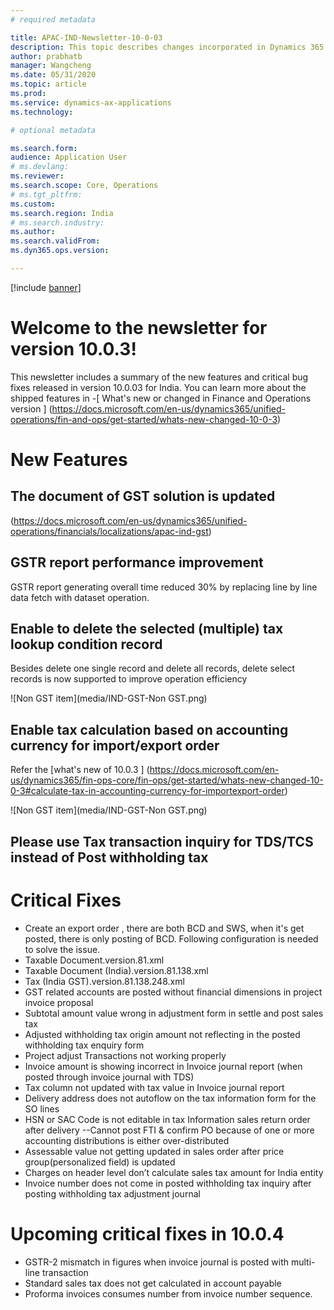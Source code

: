 ```yaml
---
# required metadata

title: APAC-IND-Newsletter-10-0-03
description: This topic describes changes incorporated in Dynamics 365 Application version 10-0-03
author: prabhatb
manager: Wangcheng
ms.date: 05/31/2020
ms.topic: article
ms.prod: 
ms.service: dynamics-ax-applications
ms.technology: 

# optional metadata

ms.search.form: 
audience: Application User
# ms.devlang: 
ms.reviewer: 
ms.search.scope: Core, Operations
# ms.tgt_pltfrm: 
ms.custom: 
ms.search.region: India
# ms.search.industry: 
ms.author: 
ms.search.validFrom: 
ms.dyn365.ops.version: 

---
```

[!include [banner](../includes/banner.md)]

# Welcome to the newsletter for version 10.0.3! 

This newsletter includes a summary of the new features and critical bug fixes released in version 10.0.03 for India.
You can learn more about the shipped features in 
-[ What's new or changed in Finance and Operations version ] (https://docs.microsoft.com/en-us/dynamics365/unified-operations/fin-and-ops/get-started/whats-new-changed-10-0-3)

# New Features
## The document of GST solution is updated 
(https://docs.microsoft.com/en-us/dynamics365/unified-operations/financials/localizations/apac-ind-gst)

## GSTR report performance improvement
GSTR report generating overall time reduced 30%  by replacing line by line data fetch with dataset operation.
 
## Enable to delete the selected (multiple) tax lookup condition record
Besides delete one single record and delete all records, delete select records is now supported to improve operation efficiency

![Non GST item](media/IND-GST-Non GST.png)

## Enable tax calculation based on accounting currency for import/export order
Refer the [what's new of 10.0.3 ] (https://docs.microsoft.com/en-us/dynamics365/fin-ops-core/fin-ops/get-started/whats-new-changed-10-0-3#calculate-tax-in-accounting-currency-for-importexport-order)

![Non GST item](media/IND-GST-Non GST.png)

## Please use Tax transaction inquiry for TDS/TCS instead of Post withholding tax

# Critical Fixes 

- Create an export order , there are both BCD and SWS, when it's get posted, there is only posting of BCD. Following configuration is needed to solve the issue.
-	Taxable Document.version.81.xml
-	Taxable Document (India).version.81.138.xml
-	Tax (India GST).version.81.138.248.xml
-	GST related accounts are posted without financial dimensions in project invoice proposal
-	Subtotal amount value wrong in adjustment form in settle and post sales tax
-	Adjusted withholding tax origin amount not reflecting in the posted withholding tax enquiry form
-	Project adjust Transactions not working properly 
-	Invoice amount is showing incorrect in Invoice journal report (when posted through invoice journal with TDS)
-	Tax column not updated with tax value in Invoice journal report
-	Delivery address does not autoflow on the tax information form for the SO lines
-	HSN or SAC Code is not editable in tax Information sales return order after delivery 
--Cannot post FTI & confirm PO because of one or more accounting distributions is either over-distributed
-	Assessable value not getting updated in sales order after price group(personalized field) is updated
-	Charges on header level don’t calculate sales tax amount for India entity
-	Invoice number does not come in posted withholding tax inquiry after posting withholding tax adjustment journal


# Upcoming critical fixes in 10.0.4 

- GSTR-2 mismatch in figures when invoice journal is posted with multi-line transaction 
-	Standard sales tax does not get calculated in account payable
-	Proforma invoices consumes number from invoice number sequence. 
